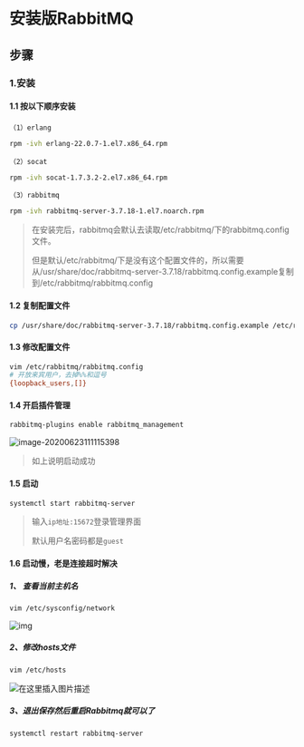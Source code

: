 # 安装版RabbitMQ

## 步骤

### 1.安装

#### 1.1 按以下顺序安装

`（1）erlang`

````bash
rpm -ivh erlang-22.0.7-1.el7.x86_64.rpm
````

`（2）socat`

````bash
rpm -ivh socat-1.7.3.2-2.el7.x86_64.rpm
````

`（3）rabbitmq`

````bash
rpm -ivh rabbitmq-server-3.7.18-1.el7.noarch.rpm
````

> 在安装完后，rabbitmq会默认去读取/etc/rabbitmq/下的rabbitmq.config文件。
>
> 但是默认/etc/rabbitmq/下是没有这个配置文件的，所以需要从/usr/share/doc/rabbitmq-server-3.7.18/rabbitmq.config.example复制到/etc/rabbitmq/rabbitmq.config

#### 1.2 复制配置文件

````bash
cp /usr/share/doc/rabbitmq-server-3.7.18/rabbitmq.config.example /etc/rabbitmq/rabbitmq.config
````

#### 1.3 修改配置文件

````bash
vim /etc/rabbitmq/rabbitmq.config
# 开放来宾用户，去掉%%和逗号
{loopback_users,[]}
````

#### 1.4 开启插件管理

````bash
rabbitmq-plugins enable rabbitmq_management
````

![image-20200623111115398](C:\Users\admin\AppData\Roaming\Typora\typora-user-images\image-20200623111115398.png)

> 如上说明启动成功

#### 1.5 启动

````bash
systemctl start rabbitmq-server
````

> 输入`ip地址:15672`登录管理界面
>
> 默认用户名密码都是`guest`

#### 1.6 启动慢，老是连接超时解决

##### 1、 查看当前主机名

````bash
vim /etc/sysconfig/network
````

![img](https://img-blog.csdnimg.cn/20191205155653926.png)

##### 2、修改hosts文件

````bash
vim /etc/hosts
````

![在这里插入图片描述](https://img-blog.csdnimg.cn/20191205155952169.png?x-oss-process=image/watermark,type_ZmFuZ3poZW5naGVpdGk,shadow_10,text_aHR0cHM6Ly9ibG9nLmNzZG4ubmV0L2xpbmdGZWlfeQ==,size_16,color_FFFFFF,t_70)

##### 3、退出保存然后重启Rabbitmq就可以了

````bash
systemctl restart rabbitmq-server
````
